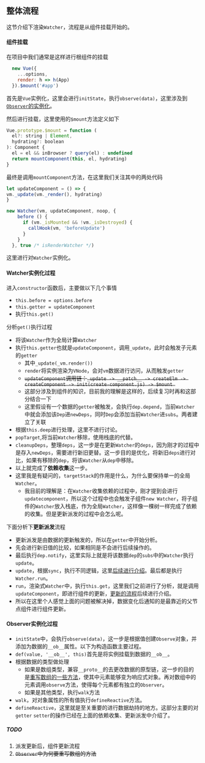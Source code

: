 ## 整体流程

这节介绍下渲染`Watcher`，流程是从组件挂载开始的。

#### 组件挂载

在项目中我们通常是这样进行根组件的挂载

```javascript
  new Vue({
    ...options,
    render: h => h(App)
  }).$mount('#app')
```

首先是`Vue`实例化，这里会进行`initState`，执行`observe(data)`，这里涉及到[`Observer`的实例化](#Observer实例化过程)。

然后进行挂载，这里使用的`$mount`方法定义如下

```javascript
Vue.prototype.$mount = function (
  el?: string | Element,
  hydrating?: boolean
): Component {
  el = el && inBrowser ? query(el) : undefined
  return mountComponent(this, el, hydrating)
}
```

最终是调用`mountComponent`方法，在这里我们关注其中的两处代码

```javascript
let updateComponent = () => {
vm._update(vm._render(), hydrating)
}

new Watcher(vm, updateComponent, noop, {
    before () {
      if (vm._isMounted && !vm._isDestroyed) {
        callHook(vm, 'beforeUpdate')
      }
    }
  }, true /* isRenderWatcher */)
```

这里进行对`Watcher`实例化。

#### Watcher实例化过程

进入`constructor`函数后，主要做以下几个事情

- `this.before = options.before `
- `this.getter = updateComponent`
- 执行`this.get()`

分析`get()`执行过程

- 将该`Watcher`作为全局计算`Watcher`
- 执行`this.getter`也就是`updateComponent`，调用`_update`，此时会触发子元素的`getter`
  - 其中`_update(_vm.render())`
  - `render`将实例渲染为`VNode`，会对`vm`数据进行访问，从而触发`getter`
  - ~~`updateComponent`调用链：`_update -> __patch__ -> createElm -> createComponent -> init(create-component.js) -> $mount `~~
  - 这部分涉及到组件的知识，目前我的理解是这样的，后续复习时再和这部分结合一下
  - 这里假设有一个数据的`getter`被触发，会执行`dep.depend`，当前`Watcher`中就会添加该`Dep`进`newDeps`，同时`Dep`会添加当前`Watcher`进`subs`。两者建立了关联
- 根据`this.deep`进行处理，这里不进行讨论。
- `popTarget`,将当前`Watcher`移除，使用栈底的代替。
- `cleanupDeps`，整理`deps`，这一步是在更新`Watcher`的`deps`，因为刚才的过程中是存入`newDeps`，需要进行新旧更替。这一步目的是优化，将新旧`deps`进行对比，如果有移除的`dep`，将该`Watcher`从`dep`中移除。
- 以上就完成了**依赖收集**这一步。
- 这里我是有疑问的，`targetStack`的作用是什么，为什么要保持单一的全局`Watcher`。
  - 我目前的理解是：在`Watcher`收集依赖的过程中，刚才提到会进行`updatecomponent`，所以这个过程中也会触发子组件`new Watcher`，将子组件的`Watcher`放入栈底，作为全局`Watcher`，这样像一棵树一样完成了依赖的收集。但是更新派发的过程中会怎么呢。

下面分析下**更新派发**流程

- 更新派发是由数据的更新触发的，所以在`getter`中开始分析。
- 先会进行新旧值的比较，如果相同是不会进行后续操作的。
- 最后执行`dep.notify`，这里实际上就是将该数据`dep`的`subs`中的`Watcher`执行`update`。
- `update`，根据`sync`，执行不同逻辑，这里[后续进行介绍](Watcher的执行逻辑.md)。最后都是执行`Watcher.run`。
- `run`，渲染式`Watcher`中，执行`this.get`，这里我们之前进行了分析，就是调用`updateComponent`，即进行组件的更新，[更新的流程](#TODO)后续进行介绍。
- 所以在这里个人感觉上面的问题被解决掉，数据变化后通知的是最靠近的父节点组件进行组件更新。



#### Observer实例化过程

- `initState`中，会执行`observe(data)`，这一步是根据值创建`Observe`对象，并添加为数据的`__ob__`属性。以下为构造函数主要过程。
- `def(value, '__ob__', this)`首先是将实例挂载到数据的`__ob__`。
- 根据数据的类型做处理
  - 如果是数组类型，兼容`__proto__`的去更改数据的原型链，这一步的目的是[重写数组的一些方法](#TODO)，使其中元素能够变为响应式对象。再对数组中的元素调用`observe`方法，使得每个元素都有独立的`Observer`。
  - 如果是其他类型，执行`walk`方法
- `walk`，对对象属性的所有值执行`defineReactive`方法。
- `defineReactive`，这里就是至关重要的进行数据劫持的地方。这部分主要的对`getter` `setter`的操作已经在上面的依赖收集、更新派发中介绍了。



##### TODO

1. 派发更新后，组件更新流程
2. ~~`Observer`中为何要重写数组的方法~~
